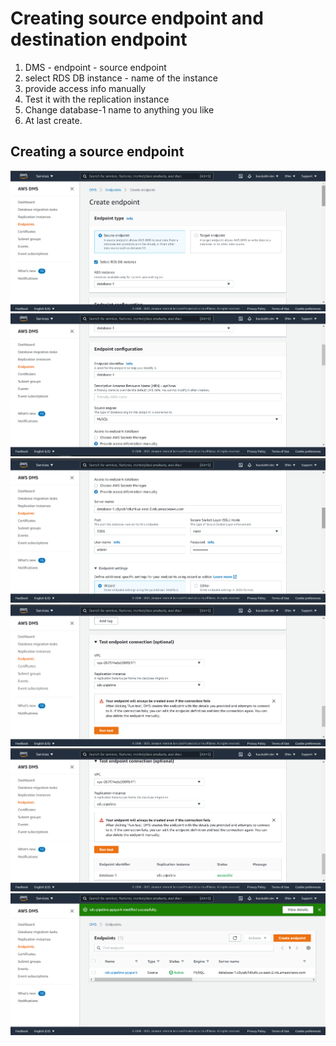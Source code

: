 # Creating source endpoint and destination endpoint

1. DMS - endpoint - source endpoint
2. select RDS DB instance - name of the instance
3. provide access info manually
4. Test it with the replication instance
5. Change database-1 name to anything you like
6. At last create.


## Creating a source endpoint
![20](https://github.com/kaustubh16-dev/Change-Data-Capture/blob/main/Steps/RDS_instance_images/20.png)
![21](https://github.com/kaustubh16-dev/Change-Data-Capture/blob/main/Steps/RDS_instance_images/21.png)
![22](https://github.com/kaustubh16-dev/Change-Data-Capture/blob/main/Steps/RDS_instance_images/22.png)
![23](https://github.com/kaustubh16-dev/Change-Data-Capture/blob/main/Steps/RDS_instance_images/23.png)
![24](https://github.com/kaustubh16-dev/Change-Data-Capture/blob/main/Steps/RDS_instance_images/24.png)
![25](https://github.com/kaustubh16-dev/Change-Data-Capture/blob/main/Steps/RDS_instance_images/25.png)
